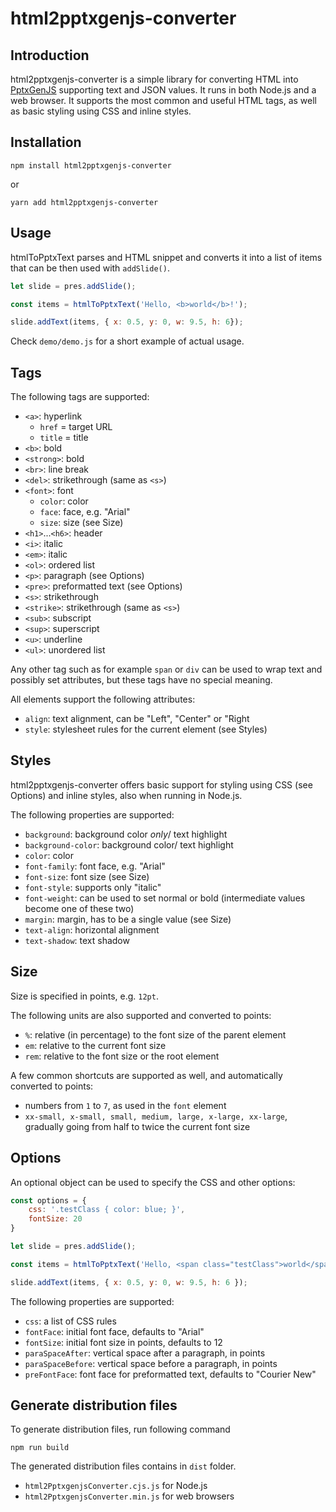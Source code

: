 # html2pptxgenjs-converter

## Introduction
html2pptxgenjs-converter is a simple library for converting HTML into [PptxGenJS](https://github.com/gitbrent/PptxGenJS) supporting text and JSON values. It runs in both Node.js and a web browser. It supports the most common and useful HTML tags, as well as basic styling using CSS and inline styles.

## Installation
```npm install html2pptxgenjs-converter```

or

```yarn add html2pptxgenjs-converter```

## Usage
htmlToPptxText parses and HTML snippet and converts it into a list of items that can be then used with ```addSlide()```.

``` js
let slide = pres.addSlide();

const items = htmlToPptxText('Hello, <b>world</b>!');

slide.addText(items, { x: 0.5, y: 0, w: 9.5, h: 6});
```

Check ```demo/demo.js``` for a short example of actual usage.

## Tags
The following tags are supported:
- ```<a>```: hyperlink
    - ```href``` = target URL
    - ```title``` = title
- ```<b>```: bold
- ```<strong>```: bold
- ```<br>```: line break
- ```<del>```: strikethrough (same as ```<s>```)
- ```<font>```: font
    - ```color```: color
    - ```face```: face, e.g. "Arial"
    - ```size```: size (see Size)
- ```<h1>```...```<h6>```: header
- ```<i>```: italic
- ```<em>```: italic
- ```<ol>```: ordered list
- ```<p>```: paragraph (see Options)
- ```<pre>```: preformatted text (see Options)
- ```<s>```: strikethrough
- ```<strike>```: strikethrough (same as ```<s>```)
- ```<sub>```: subscript
- ```<sup>```: superscript
- ```<u>```: underline
- ```<ul>```: unordered list

Any other tag such as for example ```span``` or ```div``` can be used to wrap text and possibly set attributes, but these tags have no special meaning.

All elements support the following attributes:
- ```align```: text alignment, can be "Left", "Center" or "Right
- ```style```: stylesheet rules for the current element (see Styles)

## Styles
html2pptxgenjs-converter offers basic support for styling using CSS (see Options) and inline styles, also when running in Node.js.

The following properties are supported:
- ```background```: background color *only*/ text highlight
- ```background-color```: background color/ text highlight
- ```color```: color
- ```font-family```: font face, e.g. "Arial"
- ```font-size```: font size (see Size)
- ```font-style```: supports only "italic"
- ```font-weight```: can be used to set normal or bold (intermediate values become one of these two)
- ```margin```: margin, has to be a single value (see Size)
- ```text-align```: horizontal alignment
- ```text-shadow```: text shadow

## Size
Size is specified in points, e.g. ```12pt```.

The following units are also supported and converted to points:
- ```%```: relative (in percentage) to the font size of the parent element
- ```em```: relative to the current font size
- ```rem```: relative to the font size or the root element

A few common shortcuts are supported as well, and automatically converted to points:
- numbers from ```1``` to ```7```, as used in the ```font``` element
- ```xx-small, x-small, small, medium, large, x-large, xx-large```, gradually going from half to twice the current font size

## Options
An optional object can be used to specify the CSS and other options:

``` js
const options = {
    css: '.testClass { color: blue; }',
    fontSize: 20
}

let slide = pres.addSlide();

const items = htmlToPptxText('Hello, <span class="testClass">world</span>!', options);

slide.addText(items, { x: 0.5, y: 0, w: 9.5, h: 6 });
```

The following properties are supported:
- ```css```: a list of CSS rules
- ```fontFace```: initial font face, defaults to "Arial"
- ```fontSize```: initial font size in points, defaults to 12
- ```paraSpaceAfter```: vertical space after a paragraph, in points
- ```paraSpaceBefore```: vertical space before a paragraph, in points
- ```preFontFace```: font face for preformatted text, defaults to "Courier New"

## Generate distribution files
To generate distribution files, run following command

```npm run build```

The generated distribution files contains in  ```dist``` folder.
- ```html2PptxgenjsConverter.cjs.js``` for Node.js
- ```html2PptxgenjsConverter.min.js``` for web browsers

